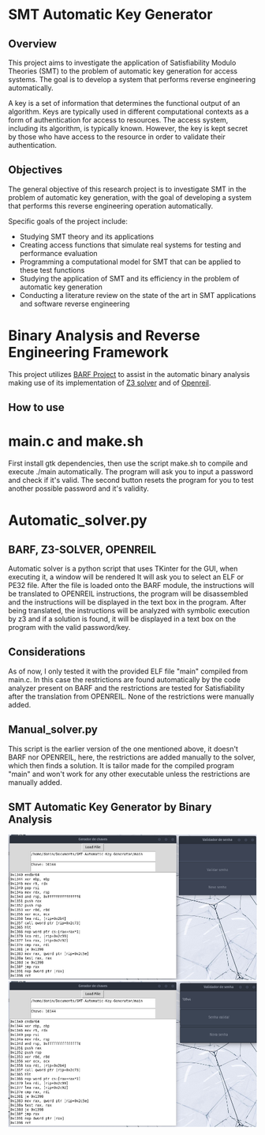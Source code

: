 

# SMT Automatic Key Generator

## Overview
This project aims to investigate the application of Satisfiability Modulo Theories (SMT) to the problem of automatic key generation for access systems. The goal is to develop a system that performs reverse engineering automatically.

A key is a set of information that determines the functional output of an algorithm. Keys are typically used in different computational contexts as a form of authentication for access to resources. The access system, including its algorithm, is typically known. However, the key is kept secret by those who have access to the resource in order to validate their authentication.

## Objectives
The general objective of this research project is to investigate SMT in the problem of automatic key generation, with the goal of developing a system that performs this reverse engineering operation automatically.

Specific goals of the project include:
- Studying SMT theory and its applications
- Creating access functions that simulate real systems for testing and performance evaluation
- Programming a computational model for SMT that can be applied to these test functions
- Studying the application of SMT and its efficiency in the problem of automatic key generation
- Conducting a literature review on the state of the art in SMT applications and software reverse engineering


# Binary Analysis and Reverse Engineering Framework
This project utilizes [BARF Project](https://github.com/programa-stic/barf-project#barf--binary-analysis-and-reverse-engineering-framework) to assist in the automatic binary analysis making use of its implementation of [Z3 solver](https://github.com/Z3Prover/z3) and of [Openreil](https://github.com/Cr4sh/openreil).


## How to use
# main.c and make.sh
First install gtk dependencies, then use the script make.sh to compile and execute ./main automatically.
The program will ask you to input a password and check if it's valid.
The second button resets the program for you to test another possible password and it's validity.

# Automatic_solver.py
## BARF, Z3-SOLVER, OPENREIL
Automatic solver is a python script that uses TKinter for the GUI, when executing it, a window will be rendered
It will ask you to select an ELF or PE32 file.
After the file is loaded onto the BARF module, the instructions will be translated to OPENREIL instructions, the program will be disassembled and the instructions will be displayed in the text box in the program.
After being translated, the instructions will be analyzed with symbolic execution by z3 and if a solution is found, it will be displayed in a text box on the program with the valid password/key.

## Considerations
As of now, I only tested it with the provided ELF file "main" compiled from main.c. 
In this case the restrictions are found automatically by the code analyzer present on BARF and the restrictions are tested for Satisfiability after the translation from OPENREIL.
None of the restrictions were manually added.

## Manual_solver.py
This script is the earlier version of the one mentioned above, it doesn't BARF nor OPENREIL, here, the restrictions are added manually to the solver, which then finds a solution.
It is tailor made for the compiled program "main" and won't work for any other executable unless the restrictions are manually added.

## SMT Automatic Key Generator by Binary Analysis 
![Before validation](images/loaded.png)
![After Validation](images/resultado.png)

